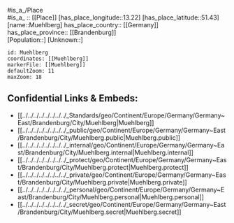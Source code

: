 ﻿---
location: [51.43,13.22] 
mapzoom: [7,12] 
mapmarker: city 
type: City
tags:
- geo/City


SpocWebEntityId: 32650
isDeleted: false
confidential: public

---
#is_a_/Place  
#is_a_ :: [[Place]] 
[has_place_longitude::13.22] 
[has_place_latitude::51.43] 
[name::Muehlberg] 
has_place_country:: [[Germany]]  
has_place_province:: [[Brandenburg]]  
[Population::] 
[Unknown::] 


```leaflet
id: Muehlberg
coordinates: [[Muehlberg]] 
markerFile: [[Muehlberg]] 
defaultZoom: 11 
maxZoom: 18
```


## Confidential Links & Embeds: 
- [[../../../../../../../../_Standards/geo/Continent/Europe/Germany/Germany~East/Brandenburg/City/Muehlberg|Muehlberg]] 
- [[../../../../../../../../_public/geo/Continent/Europe/Germany/Germany~East/Brandenburg/City/Muehlberg.public|Muehlberg.public]] 
- [[../../../../../../../../_internal/geo/Continent/Europe/Germany/Germany~East/Brandenburg/City/Muehlberg.internal|Muehlberg.internal]] 
- [[../../../../../../../../_protect/geo/Continent/Europe/Germany/Germany~East/Brandenburg/City/Muehlberg.protect|Muehlberg.protect]] 
- [[../../../../../../../../_private/geo/Continent/Europe/Germany/Germany~East/Brandenburg/City/Muehlberg.private|Muehlberg.private]] 
- [[../../../../../../../../_personal/geo/Continent/Europe/Germany/Germany~East/Brandenburg/City/Muehlberg.personal|Muehlberg.personal]] 
- [[../../../../../../../../_secret/geo/Continent/Europe/Germany/Germany~East/Brandenburg/City/Muehlberg.secret|Muehlberg.secret]] 
